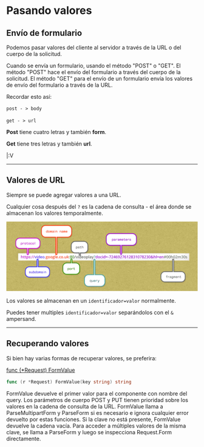 # Pasando valores

## Envío de formulario

Podemos pasar valores del cliente al servidor a través de la URL o del cuerpo de la solicitud.

Cuando se envía un formulario, usando el método "POST" o "GET". El método "POST" hace el envío del formulario a través del cuerpo de la solicitud. El método "GET" para el envío de un formulario envía los valores de envío del formulario a través de la URL.

Recordar esto así:

```
post - > body

get - > url
```

**Post** tiene cuatro letras y también **form**.

**Get** tiene tres letras y también **url**.

|:V

***

## Valores de URL

Siempre se puede agregar valores a una URL.

Cualquier cosa después del ```?``` es la cadena de consulta - el área donde se almacenan los valores temporalmente.

![anatomía de una URL](URL.png)

Los valores se almacenan en un ```identificador=valor``` normalmente.

Puedes tener multiples ```identificador=valor``` separándolos con el ```&``` ampersand.

***

## Recuperando valores

Si bien hay varias formas de recuperar valores, se preferira:

[func (*Request) FormValue](https://godoc.org/net/http#Request.FormValue)
``` Go
func (r *Request) FormValue(key string) string
```
FormValue devuelve el primer valor para el componente con nombre del query. Los parámetros de cuerpo POST y PUT tienen prioridad sobre los valores en la cadena de consulta de la URL. FormValue llama a ParseMultipartForm y ParseForm si es necesario e ignora cualquier error devuelto por estas funciones. Si la clave no está presente, FormValue devuelve la cadena vacía. Para acceder a múltiples valores de la misma clave, se llama a ParseForm y luego se inspecciona Request.Form directamente.